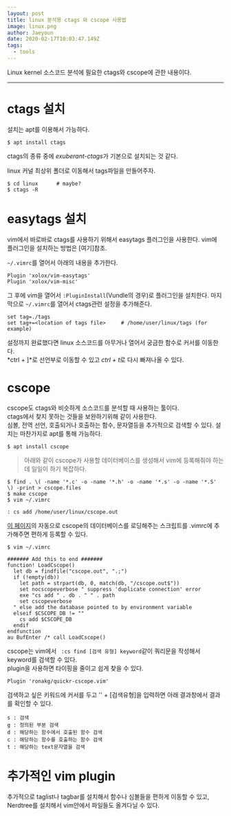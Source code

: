 ```yaml
---	
layout: post	
title: linux 분석용 ctags 와 cscope 사용법	
image: linux.png	
author: Jaeyoun	
date: 2020-02-17T10:03:47.149Z	
tags: 	
  - tools	
---	
```


Linux kernel 소스코드 분석에 필요한 ctags와 cscope에 관한 내용이다.	

---	

# ctags 설치	
설치는 apt를 이용해서 가능하다.	

```	
$ apt install ctags	
```	
ctags의 종류 중에 *exuberant-ctags*가 기본으로 설치되는 것 같다.	

linux 커널 최상위 폴더로 이동해서 tags파일을 만들어주자.	

```	
$ cd linux      # maybe?	
$ ctags -R	
```	

# easytags 설치	
vim에서 바로바로 ctags를 사용하기 위해서 easytags 플러그인을 사용한다. vim에 플러그인을 설치하는 방법은 [여기]참조.	

```~/.vimrc```를 열어서 아래의 내용을 추가한다.	
```	
Plugin 'xolox/vim-easytags'	
Plugin 'xolox/vim-misc'	
```	
그 후에 vim을 열어서 ```:PluginInstall```(Vundle의 경우)로 플러그인을 설치한다.	
마지막으로 ```~/.vimrc```를 열어서 ctags관련 설정을 추가해준다.	
```	
set tag=./tags	
set tag+=<location of tags file>     # /home/user/linux/tags (for example)	
```	
설정까지 완료했다면 linux 소스코드를 아무거나 열어서 궁금한 함수로 커서를 이동한다.	
*ctrl + ]*로 선언부로 이동할 수 있고 *ctrl + t*로 다시 빠져나올 수 있다.	
# cscope	
cscope도 ctags와 비슷하게 소스코드를 분석할 때 사용하는 툴이다.	
ctags에서 찾지 못하는 것들을 보완하기위해 같이 사용한다.	
심볼, 전역 선언, 호출되거나 호출하는 함수, 문자열등을 추가적으로 검색할 수 있다.	
설치는 마찬가지로 apt를 통해 가능하다.	
```	
$ apt install cscope	
```	
> 아래와 같이 cscope가 사용할 데이터베이스를 생성해서 vim에 등록해줘야 하는데 일일이 하기 복잡하다.	
```	
$ find . \( -name '*.c' -o -name '*.h' -o -name '*.s' -o -name '*.S' \) -print > cscope.files	
$ make cscope	
$ vim ~/.vimrc	

: cs add /home/user/linux/cscope.out	
```	
[이 페이지](https://vim.fandom.com/wiki/Autoloading_Cscope_Database)의 자동으로 cscope의 데이터베이스를 로딩해주는 스크립트를 .vimrc에 추가해주면 편하게 등록할 수 있다.	
```	
$ vim ~/.vimrc	

####### Add this to end #######	
function! LoadCscope()	
  let db = findfile("cscope.out", ".;")	
  if (!empty(db))	
    let path = strpart(db, 0, match(db, "/cscope.out$"))	
    set nocscopeverbose " suppress 'duplicate connection' error	
    exe "cs add " . db . " " . path	
    set cscopeverbose	
  " else add the database pointed to by environment variable 	
  elseif $CSCOPE_DB != "" 	
    cs add $CSCOPE_DB	
  endif	
endfunction	
au BufEnter /* call LoadCscope()	
```	
cscope는 vim에서 ``` :cs find [검색 유형] keyword```같이 쿼리문을 작성해서 keyword를 검색할 수 있다.	
plugin을 사용하면 타이핑을 줄이고 쉽게 찾을 수 있다.	
```	
Plugin 'ronakg/quickr-cscope.vim'	
```	
검색하고 싶은 키워드에 커서를 두고 '\' + [검색유형]을 입력하면 아래 결과창에서 결과를 확인할 수 있다.	
```	
s : 검색	
g : 정의된 부분 검색	
d : 해당하는 함수에서 호출된 함수 검색 	
c : 해당하는 함수를 호출하는 함수 검색	
t : 해당하는 text문자열을 검색 	
```	
# 추가적인 vim plugin	
추가적으로 taglist나 tagbar를 설치해서 함수나 심볼들을 편하게 이동할 수 있고,	
Nerdtree를 설치해서 vim안에서 파일들도 올겨다닐 수 있다.